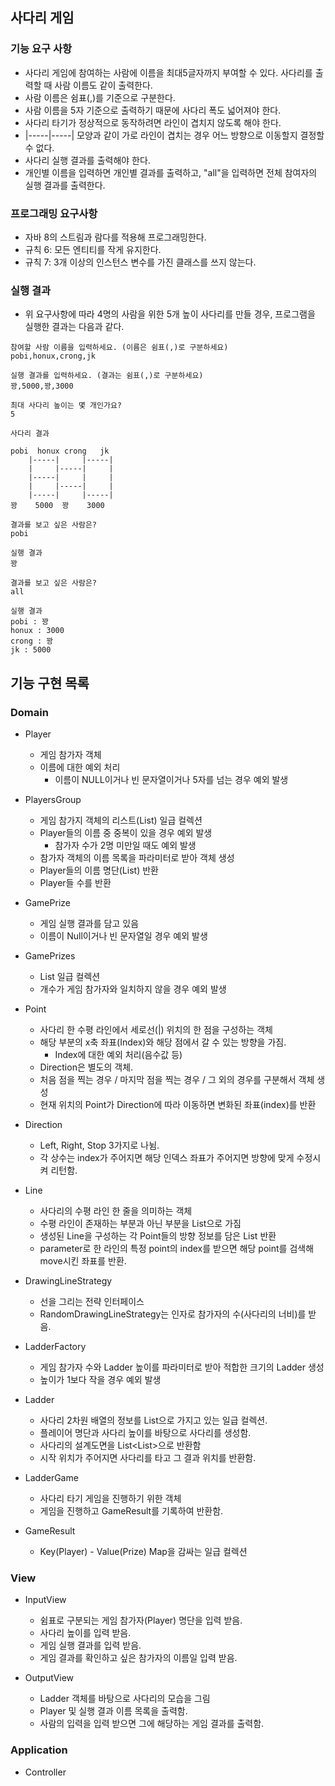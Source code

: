 ## 사다리 게임

### 기능 요구 사항

* 사다리 게임에 참여하는 사람에 이름을 최대5글자까지 부여할 수 있다. 사다리를 출력할 때 사람 이름도 같이 출력한다.
* 사람 이름은 쉼표(,)를 기준으로 구분한다.
* 사람 이름을 5자 기준으로 출력하기 때문에 사다리 폭도 넓어져야 한다.
* 사다리 타기가 정상적으로 동작하려면 라인이 겹치지 않도록 해야 한다.
* |-----|-----| 모양과 같이 가로 라인이 겹치는 경우 어느 방향으로 이동할지 결정할 수 없다.
* 사다리 실행 결과를 출력해야 한다.
* 개인별 이름을 입력하면 개인별 결과를 출력하고, "all"을 입력하면 전체 참여자의 실행 결과를 출력한다.

### 프로그래밍 요구사항

* 자바 8의 스트림과 람다를 적용해 프로그래밍한다.
* 규칙 6: 모든 엔티티를 작게 유지한다.
* 규칙 7: 3개 이상의 인스턴스 변수를 가진 클래스를 쓰지 않는다.

### 실행 결과
* 위 요구사항에 따라 4명의 사람을 위한 5개 높이 사다리를 만들 경우, 프로그램을 실행한 결과는 다음과 같다.

```
참여할 사람 이름을 입력하세요. (이름은 쉼표(,)로 구분하세요)
pobi,honux,crong,jk

실행 결과를 입력하세요. (결과는 쉼표(,)로 구분하세요)
꽝,5000,꽝,3000

최대 사다리 높이는 몇 개인가요?
5

사다리 결과

pobi  honux crong   jk
    |-----|     |-----|
    |     |-----|     |
    |-----|     |     |
    |     |-----|     |
    |-----|     |-----|
꽝    5000  꽝    3000

결과를 보고 싶은 사람은?
pobi

실행 결과
꽝

결과를 보고 싶은 사람은?
all

실행 결과
pobi : 꽝
honux : 3000
crong : 꽝
jk : 5000
```

## 기능 구현 목록

### Domain

* Player
    * 게임 참가자 객체
    * 이름에 대한 예외 처리
        * 이름이 NULL이거나 빈 문자열이거나 5자를 넘는 경우 예외 발생

* PlayersGroup
    * 게임 참가지 객체의 리스트(List<Player>) 일급 컬렉션
    * Player들의 이름 중 중복이 있을 경우 예외 발생
        * 참가자 수가 2명 미만일 때도 예외 발생
    * 참가자 객체의 이름 목록을 파라미터로 받아 객체 생성
    * Player들의 이름 명단(List<String>) 반환
    * Player들 수를 반환
    
* GamePrize
    * 게임 실행 결과를 담고 있음
    * 이름이 Null이거나 빈 문자열일 경우 예외 발생

* GamePrizes
    * List<GamePrize> 일급 컬렉션
    * 개수가 게임 참가자와 일치하지 않을 경우 예외 발생

* Point
    * 사다리 한 수평 라인에서 세로선(|) 위치의 한 점을 구성하는 객체
    * 해당 부분의 x축 좌표(Index)와 해당 점에서 갈 수 있는 방향을 가짐.
        * Index에 대한 예외 처리(음수값 등)
    * Direction은 별도의 객체.
    * 처음 점을 찍는 경우 / 마지막 점을 찍는 경우 / 그 외의 경우를 구분해서 객체 생성
    * 현재 위치의 Point가 Direction에 따라 이동하면 변화된 좌표(index)를 반환
    
* Direction
    * Left, Right, Stop 3가지로 나뉨.
    * 각 상수는 index가 주어지면 해당 인덱스 좌표가 주어지면 방향에 맞게 수정시켜 리턴함.
    
* Line
    * 사다리의 수평 라인 한 줄을 의미하는 객체
    * 수평 라인이 존재하는 부분과 아닌 부분을 List<Point>으로 가짐
    * 생성된 Line을 구성하는 각 Point들의 방향 정보를 담은 List<Direction> 반환
    * parameter로 한 라인의 특정 point의 index를 받으면 해당 point를 검색해 move시킨 좌표를 반환.
    
 * DrawingLineStrategy
    * 선을 그리는 전략 인터페이스
    * RandomDrawingLineStrategy는 인자로 참가자의 수(사다리의 너비)를 받음.

* LadderFactory
    * 게임 참가자 수와 Ladder 높이를 파라미터로 받아 적합한 크기의 Ladder 생성
    * 높이가 1보다 작을 경우 예외 발생
    
* Ladder
    * 사다리 2차원 배열의 정보를 List<Line>으로 가지고 있는 일급 컬렉션.
    * 플레이어 명단과 사다리 높이를 바탕으로 사다리를 생성함.
    * 사다리의 설계도면을 List<List<Direction>>으로 반환함
    * 시작 위치가 주어지면 사다리를 타고 그 결과 위치를 반환함.

* LadderGame
    * 사다리 타기 게임을 진행하기 위한 객체
    * 게임을 진행하고 GameResult를 기록하여 반환함.
    
* GameResult
    * Key(Player) - Value(Prize) Map을 감싸는 일급 컬렉션
        
### View

* InputView
    * 쉼표로 구분되는 게임 참가자(Player) 명단을 입력 받음.
    * 사다리 높이를 입력 받음.
    * 게임 실행 결과를 입력 받음.
    * 게임 결과를 확인하고 싶은 참가자의 이름일 입력 받음.
    
* OutputView
    * Ladder 객체를 바탕으로 사다리의 모습을 그림
    * Player 및 실행 결과 이름 목록을 출력함.
    * 사람의 입력을 입력 받으면 그에 해당하는 게임 결과를 출력함.
    
### Application

* Controller
